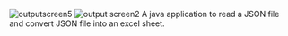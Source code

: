 ![outputscreen5](https://user-images.githubusercontent.com/18600300/26912725-0dbe0db8-4c34-11e7-9ed2-3259bf5ca274.png)
![output screen2](https://user-images.githubusercontent.com/18600300/26912980-8299380a-4c35-11e7-9131-0ea0c0e80b01.png)
A java application to read a JSON file and convert JSON file into an excel sheet.
